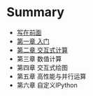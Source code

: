 # Summary

* [写在前面](README.md)
* [第一章 入门](chapter1.md)
* [第二章 交互式计算](chapter2.md)
* 第三章 数值计算
* 第四章 交互式绘图
* 第五章 高性能与并行运算
* 第六章 自定义IPython

